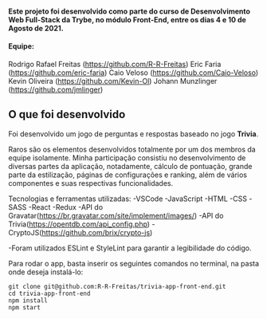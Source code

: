 #### Este projeto foi desenvolvido como parte do curso de Desenvolvimento Web Full-Stack da Trybe, no módulo Front-End, entre os dias 4 e 10 de Agosto de 2021.

#### Equipe: 
Rodrigo Rafael Freitas (https://github.com/R-R-Freitas)
Eric Faria (https://github.com/eric-faria)
Caio Veloso (https://github.com/Caio-Veloso)
Kevin Oliveira (https://github.com/Kevin-Ol)
Johann Munzlinger (https://github.com/jmlinger)

## O que foi desenvolvido

Foi desenvolvido um jogo de perguntas e respostas baseado no jogo **Trivia**.

Raros são os elementos desenvolvidos totalmente por um dos membros da equipe isolamente. Minha participação consistiu no desenvolvimento de diversas partes da aplicação, notadamente, cálculo de pontuação, grande parte da estilização, páginas de configurações e ranking, além de vários componentes e suas respectivas funcionalidades.

Tecnologias e ferramentas utilizadas:
-VSCode
-JavaScript
-HTML
-CSS
-SASS
-React
-Redux
-API do Gravatar(https://br.gravatar.com/site/implement/images/)
-API do Trivia(https://opentdb.com/api_config.php)
-CryptoJS(https://github.com/brix/crypto-js)


-Foram utilizados ESLint e StyleLint para garantir a legibilidade do código. 

Para rodar o app, basta inserir os seguintes comandos no terminal, na pasta onde deseja instalá-lo:

```
git clone git@github.com:R-R-Freitas/trivia-app-front-end.git
cd trivia-app-front-end
npm install
npm start
```